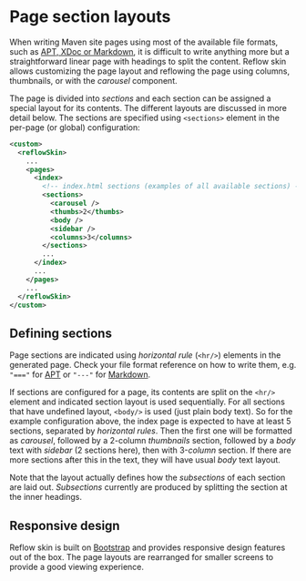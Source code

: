 # Page section layouts

When writing Maven site pages using most of the available file formats, such as
[APT, XDoc or Markdown][doxia-formats], it is difficult to write anything more but a
straightforward linear page with headings to split the content. Reflow skin allows customizing
the page layout and reflowing the page using columns, thumbnails, or with the _carousel_ component.

The page is divided into _sections_ and each section can be assigned a special layout for its
contents. The different layouts are discussed in more detail below. The sections are specified
using `<sections>` element in the per-page (or global) configuration:

```xml
<custom>
  <reflowSkin>
    ...
    <pages>
      <index>
        <!-- index.html sections (examples of all available sections) -->
        <sections>
          <carousel />
          <thumbs>2</thumbs>
          <body />
          <sidebar />
          <columns>3</columns>
        </sections>
        ...
      </index>
      ...
    </pages>
    ...
  </reflowSkin>
</custom>
```

[doxia-formats]: http://maven.apache.org/doxia/references/index.html

## Defining sections

Page sections are indicated using _horizontal rule_ (`<hr/>`) elements in the generated page.
Check your file format reference on how to write them, e.g. `"==="` for [APT][apt-ref] or `"---"`
for [Markdown][markdown-hr-ref].

If sections are configured for a page, its contents are split on the `<hr/>` element
and indicated section layout is used sequentially. For all sections that have undefined
layout, `<body/>` is used (just plain body text). So for the example configuration above, the index
page is expected to have at least 5 sections, separated by _horizontal rules_. Then the first
one will be formatted as _carousel_, followed by a 2-column _thumbnails_ section, followed by
a _body_ text with _sidebar_ (2 sections here), then with 3-_column_ section. If there are more
sections after this in the text, they will have usual _body_ text layout.

Note that the layout actually defines how the _subsections_ of each section are laid out.
_Subsections_ currently are produced by splitting the section at the inner headings.

## Responsive design

Reflow skin is built on [Bootstrap][bootstrap] and provides responsive design features out of the
box. The page layouts are rearranged for smaller screens to provide a good viewing experience.

[apt-ref]: http://maven.apache.org/doxia/references/apt-format.html
[markdown-hr-ref]: http://daringfireball.net/projects/markdown/syntax#hr
[themes-reflow]: themes/#theme-bootswatch
[bootstrap]: http://getbootstrap.com
